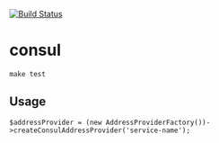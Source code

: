 [![Build Status](https://travis-ci.org/fliglio/consul.svg?branch=master)](https://travis-ci.org/fliglio/consul)

# consul

	make test


## Usage

	$addressProvider = (new AddressProviderFactory())->createConsulAddressProvider('service-name');
